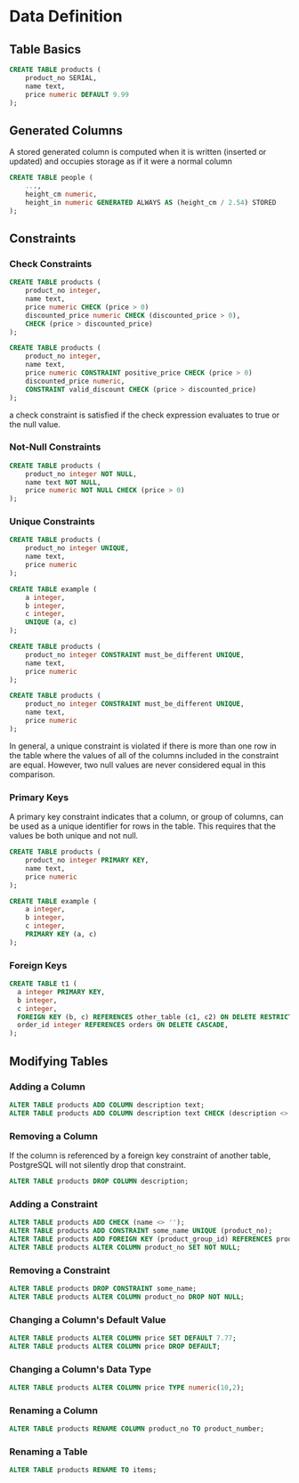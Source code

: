 # Data Definition

## Table Basics

```sql
CREATE TABLE products (
    product_no SERIAL,
    name text,
    price numeric DEFAULT 9.99
);
```

## Generated Columns

A stored generated column is computed when it is written (inserted or updated) and occupies storage as if it were a normal column

```sql
CREATE TABLE people (
    ...,
    height_cm numeric,
    height_in numeric GENERATED ALWAYS AS (height_cm / 2.54) STORED
);
```

## Constraints

### Check Constraints

```sql
CREATE TABLE products (
    product_no integer,
    name text,
    price numeric CHECK (price > 0)
    discounted_price numeric CHECK (discounted_price > 0),
    CHECK (price > discounted_price)
);
```

```sql
CREATE TABLE products (
    product_no integer,
    name text,
    price numeric CONSTRAINT positive_price CHECK (price > 0)
    discounted_price numeric,
    CONSTRAINT valid_discount CHECK (price > discounted_price)
);
```

a check constraint is satisfied if the check expression evaluates to true or the null value.

### Not-Null Constraints

```sql
CREATE TABLE products (
    product_no integer NOT NULL,
    name text NOT NULL,
    price numeric NOT NULL CHECK (price > 0)
);
```

### Unique Constraints

```sql
CREATE TABLE products (
    product_no integer UNIQUE,
    name text,
    price numeric
);
```

```sql
CREATE TABLE example (
    a integer,
    b integer,
    c integer,
    UNIQUE (a, c)
);
```

```sql
CREATE TABLE products (
    product_no integer CONSTRAINT must_be_different UNIQUE,
    name text,
    price numeric
);
```

```sql
CREATE TABLE products (
    product_no integer CONSTRAINT must_be_different UNIQUE,
    name text,
    price numeric
);
```

In general, a unique constraint is violated if there is more than one row in the table where the values of all of the columns included in the constraint are equal. However, two null values are never considered equal in this comparison.


### Primary Keys

A primary key constraint indicates that a column, or group of columns, can be used as a unique identifier for rows in the table. This requires that the values be both unique and not null.

```sql
CREATE TABLE products (
    product_no integer PRIMARY KEY,
    name text,
    price numeric
);
```

```sql
CREATE TABLE example (
    a integer,
    b integer,
    c integer,
    PRIMARY KEY (a, c)
);
```


### Foreign Keys

```sql
CREATE TABLE t1 (
  a integer PRIMARY KEY,
  b integer,
  c integer,
  FOREIGN KEY (b, c) REFERENCES other_table (c1, c2) ON DELETE RESTRICT,
  order_id integer REFERENCES orders ON DELETE CASCADE,
);
```

## Modifying Tables

### Adding a Column

```sql
ALTER TABLE products ADD COLUMN description text;
ALTER TABLE products ADD COLUMN description text CHECK (description <> '');
```

### Removing a Column

If the column is referenced by a foreign key constraint of another table, PostgreSQL will not silently drop that constraint.

```sql
ALTER TABLE products DROP COLUMN description;
```

### Adding a Constraint

```sql
ALTER TABLE products ADD CHECK (name <> '');
ALTER TABLE products ADD CONSTRAINT some_name UNIQUE (product_no);
ALTER TABLE products ADD FOREIGN KEY (product_group_id) REFERENCES product_groups;
ALTER TABLE products ALTER COLUMN product_no SET NOT NULL;
```

### Removing a Constraint

```sql
ALTER TABLE products DROP CONSTRAINT some_name;
ALTER TABLE products ALTER COLUMN product_no DROP NOT NULL;
```

### Changing a Column's Default Value

```sql
ALTER TABLE products ALTER COLUMN price SET DEFAULT 7.77;
ALTER TABLE products ALTER COLUMN price DROP DEFAULT;
```

### Changing a Column's Data Type

```sql
ALTER TABLE products ALTER COLUMN price TYPE numeric(10,2);
```

### Renaming a Column

```sql
ALTER TABLE products RENAME COLUMN product_no TO product_number;
```

### Renaming a Table

```sql
ALTER TABLE products RENAME TO items;
```